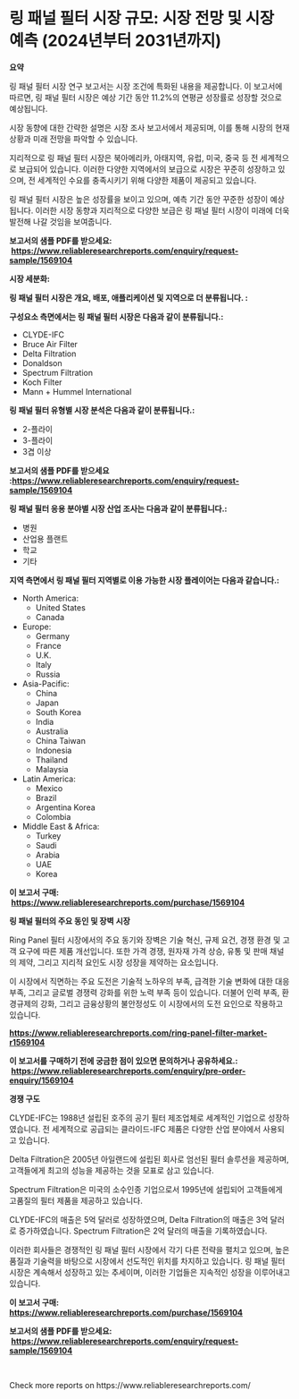 <p><h1>링 패널 필터 시장 규모: 시장 전망 및 시장 예측 (2024년부터 2031년까지)</h1></p><p><strong>요약</strong></p>
<p><p>링 패널 필터 시장 연구 보고서는 시장 조건에 특화된 내용을 제공합니다. 이 보고서에 따르면, 링 패널 필터 시장은 예상 기간 동안 11.2%의 연평균 성장률로 성장할 것으로 예상됩니다. </p><p>시장 동향에 대한 간략한 설명은 시장 조사 보고서에서 제공되며, 이를 통해 시장의 현재 상황과 미래 전망을 파악할 수 있습니다. </p><p>지리적으로 링 패널 필터 시장은 북아메리카, 아태지역, 유럽, 미국, 중국 등 전 세계적으로 보급되어 있습니다. 이러한 다양한 지역에서의 보급으로 시장은 꾸준히 성장하고 있으며, 전 세계적인 수요를 충족시키기 위해 다양한 제품이 제공되고 있습니다. </p><p>링 패널 필터 시장은 높은 성장률을 보이고 있으며, 예측 기간 동안 꾸준한 성장이 예상됩니다. 이러한 시장 동향과 지리적으로 다양한 보급은 링 패널 필터 시장이 미래에 더욱 발전해 나갈 것임을 보여줍니다.</p></p>
<p><strong>보고서의 샘플 PDF를 받으세요: &nbsp;<a href="https://www.reliableresearchreports.com/enquiry/request-sample/1569104">https://www.reliableresearchreports.com/enquiry/request-sample/1569104</a></strong></p>
<p><strong>시장 세분화:</strong></p>
<p><strong> 링 패널 필터 시장은 개요, 배포, 애플리케이션 및 지역으로 더 분류됩니다. :</strong></p>
<p><strong>구성요소 측면에서는 링 패널 필터 시장은 다음과 같이 분류됩니다.:</strong></p>
<p><ul><li>CLYDE-IFC</li><li>Bruce Air Filter</li><li>Delta Filtration</li><li>Donaldson</li><li>Spectrum Filtration</li><li>Koch Filter</li><li>Mann + Hummel International</li></ul></p>
<p><strong> 링 패널 필터 유형별 시장 분석은 다음과 같이 분류됩니다.:</strong></p>
<p><ul><li>2-플라이</li><li>3-플라이</li><li>3겹 이상</li></ul></p>
<p><strong>보고서의 샘플 PDF를 받으세요 :<a href="https://www.reliableresearchreports.com/enquiry/request-sample/1569104">https://www.reliableresearchreports.com/enquiry/request-sample/1569104</a></strong></p>
<p><strong> 링 패널 필터 응용 분야별 시장 산업 조사는 다음과 같이 분류됩니다.:</strong></p>
<p><ul><li>병원</li><li>산업용 플랜트</li><li>학교</li><li>기타</li></ul></p>
<p><strong>지역 측면에서 링 패널 필터 지역별로 이용 가능한 시장 플레이어는 다음과 같습니다.:</strong></p>
<p><ul>
    <li>
        North America:
        <ul>
            <li>United States</li>
            <li>Canada</li>
        </ul>
    </li>
    <li>
        Europe:
        <ul>
            <li>Germany</li>
            <li>France</li>
            <li>U.K.</li>
            <li>Italy</li>
            <li>Russia</li>
        </ul>
    </li>
    <li>
        Asia-Pacific:
        <ul>
            <li>China</li>
            <li>Japan</li>
            <li>South Korea</li>
            <li>India</li>
            <li>Australia</li>
            <li>China Taiwan</li>
            <li>Indonesia</li>
            <li>Thailand</li>
            <li>Malaysia</li>
        </ul>
    </li>
    <li>
        Latin America:
        <ul>
            <li>Mexico</li>
            <li>Brazil</li>
            <li>Argentina Korea</li>
            <li>Colombia</li>
        </ul>
    </li>
    <li>
        Middle East & Africa:
        <ul>
            <li>Turkey</li>
            <li>Saudi</li>
            <li>Arabia</li>
            <li>UAE</li>
            <li>Korea</li>
        </ul>
    </li>
    </ul></p>
<p><strong>이 보고서 구매: &nbsp;<a href="https://www.reliableresearchreports.com/purchase/1569104">https://www.reliableresearchreports.com/purchase/1569104</a></strong></p>
<p><strong>링 패널 필터의 주요 동인 및 장벽 시장</strong></p>
<p><p>Ring Panel 필터 시장에서의 주요 동기와 장벽은 기술 혁신, 규제 요건, 경쟁 환경 및 고객 요구에 따른 제품 개선입니다. 또한 가격 경쟁, 원자재 가격 상승, 유통 및 판매 채널의 제약, 그리고 지리적 요인도 시장 성장을 제약하는 요소입니다.</p><p>이 시장에서 직면하는 주요 도전은 기술적 노하우의 부족, 급격한 기술 변화에 대한 대응 부족, 그리고 글로벌 경쟁력 강화를 위한 노력 부족 등이 있습니다. 더불어 인력 부족, 환경규제의 강화, 그리고 금융상황의 불안정성도 이 시장에서의 도전 요인으로 작용하고 있습니다.</p></p>
<p><strong><a href="https://www.reliableresearchreports.com/ring-panel-filter-market-r1569104">https://www.reliableresearchreports.com/ring-panel-filter-market-r1569104</a></strong></p>
<p><strong>이 보고서를 구매하기 전에 궁금한 점이 있으면 문의하거나 공유하세요.: &nbsp;<a href="https://www.reliableresearchreports.com/enquiry/pre-order-enquiry/1569104">https://www.reliableresearchreports.com/enquiry/pre-order-enquiry/1569104</a></strong></p>
<p><strong>경쟁 구도</strong></p>
<p><p>CLYDE-IFC는 1988년 설립된 호주의 공기 필터 제조업체로 세계적인 기업으로 성장하였습니다. 전 세계적으로 공급되는 클라이드-IFC 제품은 다양한 산업 분야에서 사용되고 있습니다.</p><p>Delta Filtration은 2005년 아일랜드에 설립된 회사로 엄선된 필터 솔루션을 제공하며, 고객들에게 최고의 성능을 제공하는 것을 모표로 삼고 있습니다.</p><p>Spectrum Filtration은 미국의 소수인종 기업으로서 1995년에 설립되어 고객들에게 고품질의 필터 제품을 제공하고 있습니다.</p><p>CLYDE-IFC의 매출은 5억 달러로 성장하였으며, Delta Filtration의 매출은 3억 달러로 증가하였습니다. Spectrum Filtration은 2억 달러의 매출을 기록하였습니다.</p><p>이러한 회사들은 경쟁적인 링 패널 필터 시장에서 각기 다른 전략을 펼치고 있으며, 높은 품질과 기술력을 바탕으로 시장에서 선도적인 위치를 차지하고 있습니다. 링 패널 필터 시장은 계속해서 성장하고 있는 추세이며, 이러한 기업들은 지속적인 성장을 이루어내고 있습니다.</p></p>
<p><strong>이 보고서 구매: &nbsp; <a href="https://www.reliableresearchreports.com/purchase/1569104">https://www.reliableresearchreports.com/purchase/1569104</a></strong></p>
<p><strong>보고서의 샘플 PDF를 받으세요: &nbsp;<a href="https://www.reliableresearchreports.com/enquiry/request-sample/1569104">https://www.reliableresearchreports.com/enquiry/request-sample/1569104</a></strong><strong></strong></p>
<p>&nbsp;</p>
<p>Check more reports on https://www.reliableresearchreports.com/</p>